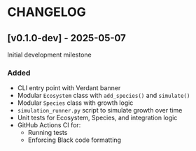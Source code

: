 # CHANGELOG

## [v0.1.0-dev] - 2025-05-07
Initial development milestone

### Added
- CLI entry point with Verdant banner
- Modular `Ecosystem` class with `add_species()` and `simulate()`
- Modular `Species` class with growth logic
- `simulation_runner.py` script to simulate growth over time
- Unit tests for Ecosystem, Species, and integration logic
- GitHub Actions CI for:
  - Running tests
  - Enforcing Black code formatting
